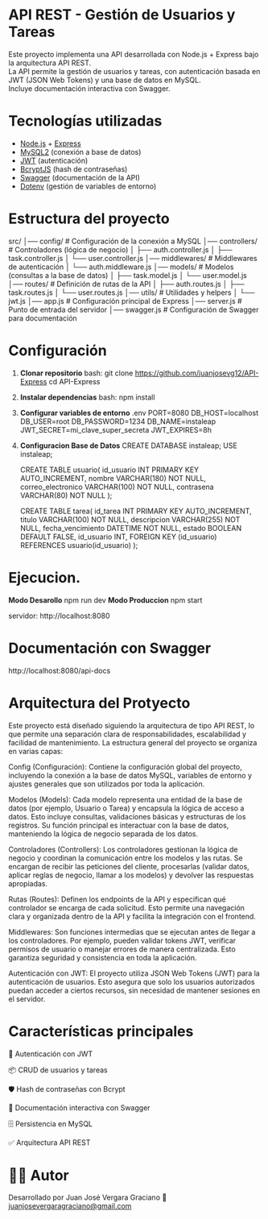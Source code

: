 #  API REST - Gestión de Usuarios y Tareas

Este proyecto implementa una API desarrollada con Node.js + Express bajo la arquitectura API REST.  
La API permite la gestión de usuarios y tareas, con autenticación basada en JWT (JSON Web Tokens) y una base de datos en MySQL.  
Incluye documentación interactiva con Swagger.



#  Tecnologías utilizadas

- [Node.js](https://nodejs.org/) + [Express](https://expressjs.com/)
- [MySQL2](https://www.npmjs.com/package/mysql2) (conexión a base de datos)
- [JWT](https://jwt.io/) (autenticación)
- [BcryptJS](https://www.npmjs.com/package/bcryptjs) (hash de contraseñas)
- [Swagger](https://swagger.io/) (documentación de la API)
- [Dotenv](https://www.npmjs.com/package/dotenv) (gestión de variables de entorno)


#  Estructura del proyecto

src/
│── config/             # Configuración de la conexión a MySQL
│── controllers/        # Controladores (lógica de negocio)
│   ├── auth.controller.js
│   ├── task.controller.js
│   └── user.controller.js
│── middlewares/        # Middlewares de autenticación
│   └── auth.middleware.js
│── models/             # Modelos (consultas a la base de datos)
│   ├── task.model.js
│   └── user.model.js
│── routes/             # Definición de rutas de la API
│   ├── auth.routes.js
│   ├── task.routes.js
│   └── user.routes.js
│── utils/              # Utilidades y helpers
│   └── jwt.js
│── app.js              # Configuración principal de Express
│── server.js           # Punto de entrada del servidor
│── swagger.js          # Configuración de Swagger para documentación


# Configuración

1. **Clonar repositorio**
   bash:
   git clone https://github.com/juanjosevg12/API-Express
   cd API-Express
2. **Instalar dependencias**
   bash:
   npm install
3. **Configurar variables de entorno**
   .env
   PORT=8080
   DB_HOST=localhost
   DB_USER=root
   DB_PASSWORD=1234
   DB_NAME=instaleap
   JWT_SECRET=mi_clave_super_secreta
   JWT_EXPIRES=8h
4. **Configuracion Base de Datos**
   CREATE DATABASE instaleap;
   USE instaleap;
    
   CREATE TABLE usuario(
    	id_usuario INT PRIMARY KEY AUTO_INCREMENT,
        nombre VARCHAR(180) NOT NULL,
        correo_electronico VARCHAR(100) NOT NULL,
        contrasena VARCHAR(80) NOT NULL
   );
        
   CREATE TABLE tarea(
    	id_tarea INT PRIMARY KEY AUTO_INCREMENT,
        titulo VARCHAR(100) NOT NULL,
        descripcion VARCHAR(255) NOT NULL,
        fecha_vencimiento DATETIME NOT NULL,
        estado BOOLEAN 	DEFAULT FALSE,
        id_usuario INT,
        FOREIGN KEY (id_usuario) REFERENCES usuario(id_usuario) 
   );
# Ejecucion.
**Modo Desarollo**
npm run dev
**Modo Produccion**
npm start

servidor: http://localhost:8080

# Documentación con Swagger
http://localhost:8080/api-docs

# Arquitectura del Protyecto
Este proyecto está diseñado siguiendo la arquitectura de tipo API REST, lo que permite una separación clara de responsabilidades, escalabilidad y facilidad de mantenimiento. La estructura general del proyecto se organiza en varias capas:

Config (Configuración):
Contiene la configuración global del proyecto, incluyendo la conexión a la base de datos MySQL, variables de entorno y ajustes generales que son utilizados por toda la aplicación.

Modelos (Models):
Cada modelo representa una entidad de la base de datos (por ejemplo, Usuario o Tarea) y encapsula la lógica de acceso a datos. Esto incluye consultas, validaciones básicas y estructuras de los registros. Su función principal es interactuar con la base de datos, manteniendo la lógica de negocio separada de los datos.

Controladores (Controllers):
Los controladores gestionan la lógica de negocio y coordinan la comunicación entre los modelos y las rutas. Se encargan de recibir las peticiones del cliente, procesarlas (validar datos, aplicar reglas de negocio, llamar a los modelos) y devolver las respuestas apropiadas.

Rutas (Routes):
Definen los endpoints de la API y especifican qué controlador se encarga de cada solicitud. Esto permite una navegación clara y organizada dentro de la API y facilita la integración con el frontend.

Middlewares:
Son funciones intermedias que se ejecutan antes de llegar a los controladores. Por ejemplo, pueden validar tokens JWT, verificar permisos de usuario o manejar errores de manera centralizada. Esto garantiza seguridad y consistencia en toda la aplicación.

Autenticación con JWT:
El proyecto utiliza JSON Web Tokens (JWT) para la autenticación de usuarios. Esto asegura que solo los usuarios autorizados puedan acceder a ciertos recursos, sin necesidad de mantener sesiones en el servidor.


# Características principales

🔐 Autenticación con JWT

📦 CRUD de usuarios y tareas

🛡️ Hash de contraseñas con Bcrypt

📖 Documentación interactiva con Swagger

🗄️ Persistencia en MySQL

✅ Arquitectura API REST

# 👨‍💻 Autor
Desarrollado por Juan José Vergara Graciano
📧 juanjosevergaragraciano@gmail.com




   
